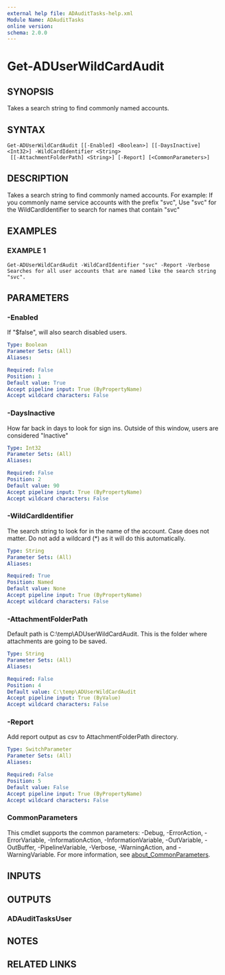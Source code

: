 ```yaml
---
external help file: ADAuditTasks-help.xml
Module Name: ADAuditTasks
online version:
schema: 2.0.0
---
```


# Get-ADUserWildCardAudit

## SYNOPSIS
Takes a search string to find commonly named accounts.

## SYNTAX

```
Get-ADUserWildCardAudit [[-Enabled] <Boolean>] [[-DaysInactive] <Int32>] -WildCardIdentifier <String>
 [[-AttachmentFolderPath] <String>] [-Report] [<CommonParameters>]
```

## DESCRIPTION
Takes a search string to find commonly named accounts.
For example:
    If you commonly name service accounts with the prefix "svc",
    Use "svc" for the WildCardIdentifier to search for names that contain "svc"

## EXAMPLES

### EXAMPLE 1
```
Get-ADUserWildCardAudit -WildCardIdentifier "svc" -Report -Verbose
Searches for all user accounts that are named like the search string "svc".
```

## PARAMETERS

### -Enabled
If "$false", will also search disabled users.

```yaml
Type: Boolean
Parameter Sets: (All)
Aliases:

Required: False
Position: 1
Default value: True
Accept pipeline input: True (ByPropertyName)
Accept wildcard characters: False
```

### -DaysInactive
How far back in days to look for sign ins.
Outside of this window, users are considered "Inactive"

```yaml
Type: Int32
Parameter Sets: (All)
Aliases:

Required: False
Position: 2
Default value: 90
Accept pipeline input: True (ByPropertyName)
Accept wildcard characters: False
```

### -WildCardIdentifier
The search string to look for in the name of the account.
Case does not matter.
Do not add a wildcard (*) as it will do this automatically.

```yaml
Type: String
Parameter Sets: (All)
Aliases:

Required: True
Position: Named
Default value: None
Accept pipeline input: True (ByPropertyName)
Accept wildcard characters: False
```

### -AttachmentFolderPath
Default path is C:\temp\ADUserWildCardAudit.
This is the folder where attachments are going to be saved.

```yaml
Type: String
Parameter Sets: (All)
Aliases:

Required: False
Position: 4
Default value: C:\temp\ADUserWildCardAudit
Accept pipeline input: True (ByValue)
Accept wildcard characters: False
```

### -Report
Add report output as csv to AttachmentFolderPath directory.

```yaml
Type: SwitchParameter
Parameter Sets: (All)
Aliases:

Required: False
Position: 5
Default value: False
Accept pipeline input: True (ByPropertyName)
Accept wildcard characters: False
```

### CommonParameters
This cmdlet supports the common parameters: -Debug, -ErrorAction, -ErrorVariable, -InformationAction, -InformationVariable, -OutVariable, -OutBuffer, -PipelineVariable, -Verbose, -WarningAction, and -WarningVariable. For more information, see [about_CommonParameters](http://go.microsoft.com/fwlink/?LinkID=113216).

## INPUTS

## OUTPUTS

### ADAuditTasksUser
## NOTES

## RELATED LINKS
